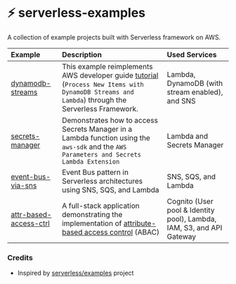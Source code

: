 # ⚡ serverless-examples

A collection of example projects built with Serverless framework on AWS.

| Example                                           | Description                                                                                                                                                                                                                                      | Used Services                                                         |
| :------------------------------------------------ | :----------------------------------------------------------------------------------------------------------------------------------------------------------------------------------------------------------------------------------------------- | :-------------------------------------------------------------------- |
| [dynamodb-streams](/dynamodb-streams)             | This example reimplements AWS developer guide [tutorial](https://docs.aws.amazon.com/amazondynamodb/latest/developerguide/Streams.Lambda.Tutorial.html) (`Process New Items with DynamoDB Streams and Lambda`) through the Serverless Framework. | Lambda, DynamoDB (with stream enabled), and SNS                       |
| [secrets-manager](/secrets-manager)               | Demonstrates how to access Secrets Manager in a Lambda function using the `aws-sdk` and the `AWS Parameters and Secrets Lambda Extension`                                                                                                        | Lambda and Secrets Manager                                            |
| [event-bus-via-sns](/event-bus-via-sns)           | Event Bus pattern in Serverless architectures using SNS, SQS, and Lambda                                                                                                                                                                         | SNS, SQS, and Lambda                                                  |
| [attr-based-access-ctrl](/attr-based-access-ctrl) | A full-stack application demonstrating the implementation of [attribute-based access control](https://docs.aws.amazon.com/cognito/latest/developerguide/using-afac-with-cognito-identity-pools.html) (ABAC)                                      | Cognito (User pool & Identity pool), Lambda, IAM, S3, and API Gateway |

### Credits

- Inspired by [serverless/examples](https://github.com/serverless/examples) project
